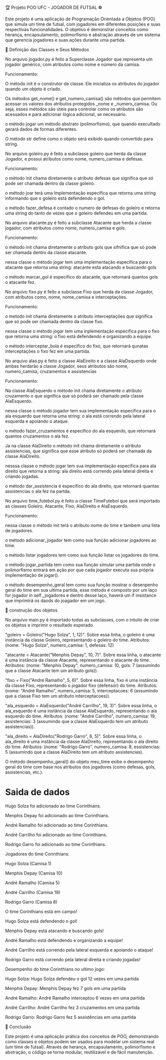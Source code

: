 🏆 Projeto POO UFC - JOGADOR DE FUTSAL ⚽

Este projeto é uma aplicação de Programação Orientada a Objetos (POO) que simula um time de futsal, com jogadores em diferentes posições e suas respectivas funcionalidades. O objetivo é demonstrar conceitos como herança, encapsulamento, polimorfismo e abstração através de um sistema que gerencia jogadores e suas ações durante uma partida.

🧩 Definição das Classes e Seus Métodos

  No arquivo jogador.py é feito a Superclasse Jogador que representa um jogador genérico, com atributos como nome e número da camisa.

Funcionamento:

O método init é o construtor da classe. Ele inicializa os atributos do jogador quando um objeto é criado.

Os métodos get_nome() e get_numero_camisa() são métodos que permitem acessar os valores dos atributos protegidos _nome e _numero_camisa. Ou seja, esses métodos são úteis para controlar como os atributos são acessados e para adicionar lógica adicional, se necessário.

o método jogar um método abstrato (polimorfismo), que quando execultado gerará dados de formas diferentes.

O método str define como o objeto será exibido quando convertido para string.

  
  No arquivo goleiro.py é feito a subclasse goleiro que herda da classe Jogador, e possui atributos como nome, numero_camisa e defesas.

Funcionamento:

o método init chama diretamente o atributo defesas que significa que só pode ser chamada dentro da classe goleiro.

o método joar terá uma Implementação específica que retorna uma string informando que o goleiro está defendendo o gol.

o método fazer_defesa é contado o numero de defesas do goleiro e retorna uma string do tanto de vezes que o goleiro defendeu em uma partida.

  No arquivo atacante.py é feito a subclasse Atacante que herda a classe jogador, com atributos como nome, numero_camisa e gols.

Funcionamento: 

o método init chama diretamente o atributo gols que sifnifica que só pode ser chamada dentro da classe atacante.

nessa classe o método jogar tem uma implementação especifica para o atacante que retorna uma string: atacante esta atacando e buscando gols

o método marcar_gol é especifico do atacante, que retornará quantos gols o atacante fez.

  No arquivo fixo.py é feito a subclasse Fixo que herda da classe Jogador, com atributos como, nome, nome_camisa e interceptações.

Funcionamento:

o metodo init chama diretamente o atributo interceptações que significa que só pode ser chamada dentro da classe fixo.

nessa classe o método jogar tem uma inplementação especifica para o fixo que retorna uma string: o fixo está defendendo e organizando a equipe.

o método interceptar_bola é especifico do fixo, que retornará qunatas interceptações o fixo fez em uma partida.

  No arquivo alas.py é feito a classe AlaEireito e a classe AlaDsquerdo onde ambas herdarão a classe Jogador, seus atributos são nome, numero_camisa, cruzamentos e assistencias

Funcionamento:

Na classe AlaEsquerdo o método init chama diretamente o atributo cruzamento o que significa que só poderá ser chamado pela classe AlaEsquerdo.

nessa classe o método jogador tem sua implementação especifica para o ala esquerdo que retorna uma string: o ala está correndo pela lateral esquerda e apoiando o ataque.

o método fazer_cruzamentos é específico do ala esquerdo, que retornará quantos cruzamentos o ala fez.

Ja na classe AlaDireito o método init chama diretamente o atributo assistencias, que significa que esse atributo só poderá ser chamada da classe AlaDireito.

nesssa classe o método jogar tem sua implementação especifica para ala direito que retorna a string: ala direito está correndo pela lateral direita e criando jogadas.

o método dar_assistencia é especifico do ala direito, que retornará quantas assistencias o ala fez na partda.

  No arquivo time_futebol.py é feito a classe TimeFutebol que será importado as classes Goleiro, Atacante, Fixo, AlaDireito e AlaEsquerdo.

Funcionamento:

nessa classe o método init terá o atributo nome do time e tambem uma lista de jogadores.

o método adicionar_jogador tem como sua função adicionar jogadores ao time.

o método listar jogadores tem como sua função listar os jogadores do time.

o método jogar_partida tem como sua função simular uma partida onde o polimorfismo entrará em ação por que cada jogador executa sua própria implementação de jogar().

o método desempenho_geral tem como sua função mostrar o desenpenho geral do time em sua ultima partida, esse método é composto por um laço for jogador in self._jogadores e dentro desse laço, haverá um if insistance que imprimirá os daods do joagador em um jogo.

🧩 construção dos objetos

  No arquivo main.py é importado todas as subclasses, com o intuito de criar os objetos e imprimir o resultado esperado.

"goleiro = Goleiro("Hugo Solza", 1, 12)". Sobre essa linha, o goleiro é uma instância da classe Goleiro, representando o goleiro do time. Atributos: (nome: "Hugo Solza", numero_camisa: 1, defesas: 12)

"atacante = Atacante("Menphis Depay", 10, 7)". Sobre essa linha, o atacante é uma instância da classe Atacante, representando o atacante do time. Atributos: (nome: "Menphis Depay", numero_camisa: 10, gols: 7 (assumindo que a classe Atacante tem um atributo gols)).

"fixo = Fixo("André Ramalho", 5, 6)". Sobre essa linha, fixo é uma instância da classe Fixo, representando o jogador fixo (defensor) do time. Atributos: (nome: "André Ramalho", numero_camisa: 5, interceptacoes: 6 (assumindo que a classe Fixo tem um atributo interceptacoes)).

"ala_esquerdo = AlaEsquerdo("André Carrilho", 19, 3)". Sobre essa linha, o ala_esquerdo é uma instância da classe AlaEsquerdo, representando o ala esquerdo do time. Atributos: (nome: "André Carrilho", numero_camisa: 19, assistencias: 3 (assumindo que a classe AlaEsquerdo tem um atributo assistencias)).

"ala_direito = AlaDireito("Rodrigo Garro", 8, 5)". Sobre essa linha, o ala_direito é uma instância da classe AlaDireito, representando o ala direito do time. Atributos: (nome: "Rodrigo Garro", numero_camisa: 8, essistencias: 5 (assumindo que a classe AlaDireito tem um atributo assistencias).

O método desempenho_geral() do objeto meu_time exibe o desempenho geral do time com base nos atributos dos jogadores (como defesas, gols, assistencias, etc.).

# Saida de dados

Hugo Solza foi adicionado ao time Corinthians.

Menphis Depay foi adicionado ao time Corinthians.

André Ramalho foi adicionado ao time Corinthians.

André Carrilho foi adicionado ao time Corinthians.

Rodrigo Garro foi adicionado ao time Corinthians.




Jogadores do time Corinthians:

Hugo Solza (Camisa 1)

Menphis Depay (Camisa 10)

André Ramalho (Camisa 5)

André Carrilho (Camisa 19)

Rodrigo Garro (Camisa 8)



O time Corinthians está em campo!

Hugo Solza está defendendo o gol!

Menphis Depay está atacando e buscando gols!

André Ramalho está defendendo e organizando a equipe!

André Carrilho está correndo pela lateral esquerda e apoiando o ataque!

Rodrigo Garro está correndo pela lateral direita e criando jogadas!



Desempenho do time Corinthians no ultimo jogo:

Hugo Solza: Hugo Solza defendeu o gol 12 vezes em uma partida

Menphis Depay: Menphis Depay fez 7 gols em uma partida

André Ramalho: André Ramalho interceptou 6 vezes em uma partida

André Carrilho: André Carrilho fez 3 cruzamentos em uma partida

Rodrigo Garro: Rodrigo Garro fez 5 assistências em uma partida

🧩 Conclusão

Este projeto é uma aplicação prática dos conceitos de POO, demonstrando como classes e objetos podem ser usados para modelar um sistema real (um time de futsal). Através de herança, encapsulamento, polimorfismo e abstração, o código se torna modular, reutilizável e de fácil manutenção.
